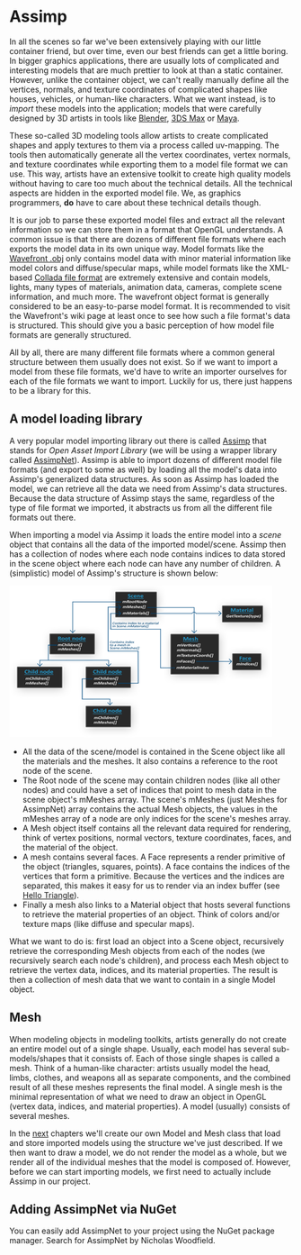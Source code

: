# Assimp

In all the scenes so far we've been extensively playing with our little container friend, but over time, even our best friends can get a little boring. In bigger graphics applications, there are usually lots of complicated and interesting models that are much prettier to look at than a static container. However, unlike the container object, we can't really manually define all the vertices, normals, and texture coordinates of complicated shapes like houses, vehicles, or human-like characters. What we want instead, is to _import_ these models into the application; models that were carefully designed by 3D artists in tools like [Blender](http://www.blender.org/), [3DS Max](http://www.autodesk.nl/products/3ds-max/overview) or [Maya](http://www.autodesk.com/products/autodesk-maya/overview).

These so-called 3D modeling tools allow artists to create complicated shapes and apply textures to them via a process called uv-mapping. The tools then automatically generate all the vertex coordinates, vertex normals, and texture coordinates while exporting them to a model file format we can use. This way, artists have an extensive toolkit to create high quality models without having to care too much about the technical details. All the technical aspects are hidden in the exported model file. We, as graphics programmers, **do** have to care about these technical details though.

It is our job to parse these exported model files and extract all the relevant information so we can store them in a format that OpenGL understands. A common issue is that there are dozens of different file formats where each exports the model data in its own unique way. Model formats like the [Wavefront .obj](http://en.wikipedia.org/wiki/Wavefront_.obj_file) only contains model data with minor material information like model colors and diffuse/specular maps, while model formats like the XML-based [Collada file format](http://en.wikipedia.org/wiki/COLLADA) are extremely extensive and contain models, lights, many types of materials, animation data, cameras, complete scene information, and much more. The wavefront object format is generally considered to be an easy-to-parse model format. It is recommended to visit the Wavefront's wiki page at least once to see how such a file format's data is structured. This should give you a basic perception of how model file formats are generally structured.

All by all, there are many different file formats where a common general structure between them usually does not exist. So if we want to import a model from these file formats, we'd have to write an importer ourselves for each of the file formats we want to import. Luckily for us, there just happens to be a library for this.

## **A model loading library**

A very popular model importing library out there is called [Assimp](http://assimp.org/) that stands for _Open Asset Import Library_ (we will be using a wrapper library called [AssimpNet](https://github.com/assimp/assimp-net)). Assimp is able to import dozens of different model file formats (and export to some as well) by loading all the model's data into Assimp's generalized data structures. As soon as Assimp has loaded the model, we can retrieve all the data we need from Assimp's data structures. Because the data structure of Assimp stays the same, regardless of the type of file format we imported, it abstracts us from all the different file formats out there.

When importing a model via Assimp it loads the entire model into a _scene_ object that contains all the data of the imported model/scene. Assimp then has a collection of nodes where each node contains indices to data stored in the scene object where each node can have any number of children. A (simplistic) model of Assimp's structure is shown below:

![](img/Graph.png)

- All the data of the scene/model is contained in the Scene object like all the materials and the meshes. It also contains a reference to the root node of the scene.
- The Root node of the scene may contain children nodes (like all other nodes) and could have a set of indices that point to mesh data in the scene object's mMeshes array. The scene's mMeshes (just Meshes for AssimpNet) array contains the actual Mesh objects, the values in the mMeshes array of a node are only indices for the scene's meshes array.
- A Mesh object itself contains all the relevant data required for rendering, think of vertex positions, normal vectors, texture coordinates, faces, and the material of the object.
- A mesh contains several faces. A Face represents a render primitive of the object (triangles, squares, points). A face contains the indices of the vertices that form a primitive. Because the vertices and the indices are separated, this makes it easy for us to render via an index buffer (see [Hello Triangle](../chapter1/2-hello-triangle.md)).
- Finally a mesh also links to a Material object that hosts several functions to retrieve the material properties of an object. Think of colors and/or texture maps (like diffuse and specular maps).

What we want to do is: first load an object into a Scene object, recursively retrieve the corresponding Mesh objects from each of the nodes (we recursively search each node's children), and process each Mesh object to retrieve the vertex data, indices, and its material properties. The result is then a collection of mesh data that we want to contain in a single Model object.

## Mesh

When modeling objects in modeling toolkits, artists generally do not create an entire model out of a single shape. Usually, each model has several sub-models/shapes that it consists of. Each of those single shapes is called a mesh. Think of a human-like character: artists usually model the head, limbs, clothes, and weapons all as separate components, and the combined result of all these meshes represents the final model. A single mesh is the minimal representation of what we need to draw an object in OpenGL (vertex data, indices, and material properties). A model (usually) consists of several meshes.

In the [next](2-Mesh.md) chapters we'll create our own Model and Mesh class that load and store imported models using the structure we've just described. If we then want to draw a model, we do not render the model as a whole, but we render all of the individual meshes that the model is composed of. However, before we can start importing models, we first need to actually include Assimp in our project.

## Adding AssimpNet via NuGet

You can easily add AssimpNet to your project using the NuGet package manager. Search for AssimpNet by Nicholas Woodfield.